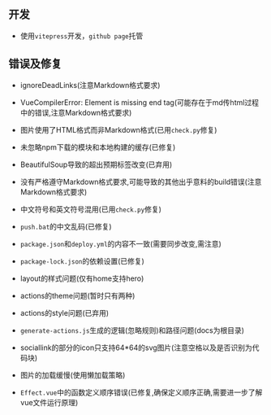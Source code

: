 ## 开发

- 使用`vitepress`开发，`github page`托管

## 错误及修复

- ignoreDeadLinks(注意Markdown格式要求)

- VueCompilerError: Element is missing end tag(可能存在于md传html过程中的错误,注意Markdown格式要求)

- 图片使用了HTML格式而非Markdown格式(已用`check.py`修复)

- 未忽略npm下载的模块和本地构建的缓存(已修复)

- BeautifulSoup导致的超出预期标签改变(已弃用)

- 没有严格遵守Markdown格式要求,可能导致的其他出乎意料的build错误(注意Markdown格式要求)

- 中文符号和英文符号混用(已用`check.py`修复)

- `push.bat`的中文乱码(已修复)

- `package.json`和`deploy.yml`的内容不一致(需要同步改变,需注意)

- `package-lock.json`的依赖设置(已修复)

- layout的样式问题(仅有home支持hero)

- actions的theme问题(暂时只有两种)

- actions的style问题(已弃用)

- `generate-actions.js`生成的逻辑(忽略规则)和路径问题(docs为根目录)

- sociallink的部分的icon只支持64*64的svg图片(注意空格以及是否识别为代码块)

- 图片的加载缓慢(使用懒加载策略)
  
- `Effect.vue`中的函数定义顺序错误(已修复,确保定义顺序正确,需要进一步了解vue文件运行原理)
